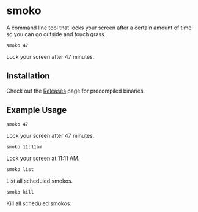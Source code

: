 # smoko

A command line tool that locks your screen after a certain amount of time so you can go outside and touch grass.

```
smoko 47
```
Lock your screen after 47 minutes.

## Installation

Check out the [Releases](https://github.com/lobes/smoko/releases) page for precompiled binaries.

## Example Usage

```
smoko 47
```
Lock your screen after 47 minutes.

```
smoko 11:11am
```
Lock your screen at 11:11 AM.

```
smoko list
```
List all scheduled smokos.

```
smoko kill
```
Kill all scheduled smokos.
